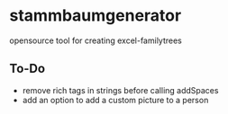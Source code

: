 # stammbaumgenerator
opensource tool for creating excel-familytrees

## To-Do
- remove rich tags in strings before calling addSpaces 
- add an option to add a custom picture to a person
